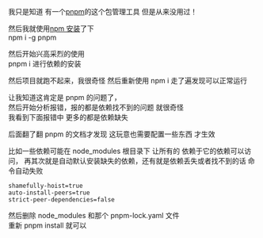 我只是知道 有一个[pnpm](https://so.csdn.net/so/search?q=pnpm\&spm=1001.2101.3001.7020)的这个包管理工具 但是从来没用过！

然后我就使用[npm 安装](https://so.csdn.net/so/search?q=npm%E5%AE%89%E8%A3%85\&spm=1001.2101.3001.7020)了下\
npm i -g pnpm

然后开始兴高采烈的使用\
pnpm i 进行依赖的安装

然后项目就跑不起来，我很奇怪 然后重新使用 npm i 走了遍发现可以正常运行

让我知道这肯定是 pnpm 的问题了，\
然后开始分析报错，报的都是依赖找不到的问题 就很奇怪\
我看到下面报错中 更多的都是依赖缺失

后面翻了翻 pnpm 的文档才发现 这玩意也需要配置一些东西 才生效

比如一些依赖可能在 node\_modules 根目录下 让所有的 依赖于它的依赖可以访问， 再其次就是自动默认安装缺失的依赖，还有就是依赖丢失或者找不到的话 命令自动失败

```
shamefully-hoist=true
auto-install-peers=true
strict-peer-dependencies=false

```

然后删除 node\_modules 和那个 pnpm-lock.yaml 文件\
重新 pnpm install 就可以
